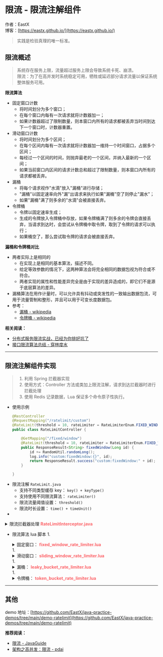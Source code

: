# 限流 - 限流注解组件

作者：EastX
<br/>博客：[https://eastx.github.io/](https://eastx.github.io/)

> 实践是检验真理的唯一标准。


## 限流概述
> 系统存在服务上限，流量超过服务上限会导致系统卡死、崩溃。
> <br> 限流：为了在高并发时系统稳定可用，牺牲或延迟部分请求流量以保证系统整体服务可用。

**限流算法**
- 固定窗口计数
    - 将时间划分为多个窗口；
    - 在每个窗口内每有一次请求就将计数器加一；
    - 如果计数器超过了限制数量，则本窗口内所有的请求都被丢弃当时间到达下一个窗口时，计数器重置。
- 滑动窗口计数
    - 将时间划分为多个区间；
    - 在每个区间内每有一次请求就将计数器加一维持一个时间窗口，占据多个区间；
    - 每经过一个区间的时间，则抛弃最老的一个区间，并纳入最新的一个区间；
    - 如果当前窗口内区间的请求计数总和超过了限制数量，则本窗口内所有的请求都被丢弃。
- 漏桶
    - 将每个请求视作"水滴"放入"漏桶"进行存储；
    - "漏桶"以固定速率向外"漏"出请求来执行如果"漏桶"空了则停止"漏水"；
    - 如果"漏桶"满了则多余的"水滴"会被直接丢弃。
- 令牌桶
    - 令牌以固定速率生成；
    - 生成的令牌放入令牌桶中存放，如果令牌桶满了则多余的令牌会直接丢弃，当请求到达时，会尝试从令牌桶中取令牌，取到了令牌的请求可以执行；
    - 如果桶空了，那么尝试取令牌的请求会被直接丢弃。

**漏桶和令牌桶对比**
- 两者实际上是相同的
    - 在实现上是相同的基本算法，描述不同。
    - 给定等效参数的情况下，这两种算法会将完全相同的数据包视为符合或不符合。
    - 两者实现的属性和性能差异完全是由于实现的差异造成的，即它们不是源于底层算法的差异。
- 漏桶算法在用作计量时，可以允许具有抖动或突发性的一致输出数据包流，可用于流量管制和整形，并且可以用于可变长度数据包。
- 参考：
    - [漏桶 - wikipedia](https://en.wikipedia.org/wiki/Leaky_bucket)
    - [令牌桶 - wikipedia](https://en.wikipedia.org/wiki/Token_bucket)

**相关阅读：**
- [分布式服务限流实战，已经为你排好坑了](https://www.infoq.cn/article/Qg2tX8fyw5Vt-f3HH673)
- [接口限流算法总结 - 穿林度水](https://www.cnblogs.com/clds/p/5850070.html)

---

## 限流注解组件实现
> 1. 利用 Spring 拦截器实现
> 2. 使用方式：Controller 方法或类加上限流注解，请求到达拦截器时进行拦截处理
> 3. 使用 Redis 记录数据，Lua 保证多个命令原子性执行。

- 使用示例
    ```java
    @RestController
    @RequestMapping("/ratelimit/custom")
    @RateLimit(threshold = 10, rateLimiter = RateLimiterEnum.FIXED_WINDOW, time = 10, timeUnit = TimeUnit.SECONDS)
    public class RateLimitController {

        @GetMapping("/fixed/window")
        @RateLimit(threshold = 10, rateLimiter = RateLimiterEnum.FIXED_WINDOW, time = 10, timeUnit = TimeUnit.SECONDS)
        public ResponseResult<String> fixedWindow(Long id) {
            id += RandomUtil.randomLong();
            log.info("custom:fixedWindow:{}", id);
            return ResponseResult.success("custom:fixedWindow:" + id);
        }

    }
    ```
- 限流注解 `RateLimit.java`
    - 支持不同类型缓存 key： `key() + keyType()`
    - 支持使用不同限流算法： `rateLimiter()` 
    - 限流流量阈值设置： `threshold()`
    - 限流时长设置： `time() + timeUnit()`
- 
<details>
    <summary title="点击查看代码">限流拦截器处理 <b><font color="#fc6469">RateLimitInterceptor.java</font></b> </summary>

    ```java
    @Override
    public boolean preHandle(HttpServletRequest request, HttpServletResponse response, Object handler) throws Exception {
        if (!(handler instanceof HandlerMethod)) {
            return true;
        }

        HandlerMethod handlerMethod = ((HandlerMethod) handler);
        // 从方法和类上获取注解
        RateLimit annotation = AspectUtil.findMethodOrClassAnnotation(handlerMethod.getMethod(),
                RateLimit.class);
        if (annotation == null) {
            return true;
        }

        AspectKeyTypeEnum.KeyTypeData data = AspectKeyTypeEnum.KeyTypeData.builder()
                .prefix("rate:limit").key(annotation.key()).build();
        String limitKey = annotation.keyType()
                .obtainTypeKey(handlerMethod.getMethod(), handlerMethod.getMethodParameters(), data);
        RateLimiterEnum limiterEnum = annotation.rateLimiter();

        // 执行限流脚本
        Long isLimit = redisUtil.execute(limiterEnum.obtainScript(),
                Lists.newArrayList(limitKey), limiterEnum.obtainArgvs(annotation).toArray());
        if (isLimit != null && isLimit != 0L) {
            return true;
        }

        throw new ResponseException(ResponseEnum.RATE_LIMITED);
    }
    ```

</details>

- 限流算法 lua 脚本
    1. 
    <details>
        <summary title="点击查看代码">固定窗口： <b><font color="#fc6469">fixed_window_rate_limiter.lua</font></b> </summary>
        
        ```lua
        -- 限流key ，string 保存调用限流的次数
        local key = KEYS[1];
        -- 最大访问量
        local capacity = tonumber(ARGV[1]);
        -- 限流时长（毫秒）
        local ttl = tonumber(ARGV[2]);

        local count = redis.call('INCR', key);
        if (count == 1) then
            -- 首次访问设置过期时间
            redis.call('PEXPIRE', key, ttl);
        end

        local res = 0;
        if (count <= capacity) then
            res = 1;
        end

        -- 被限流返回0，未被限流返回1
        return res;
        ```

    </details>
    1. 
    <details>
        <summary title="点击查看代码">滑动窗口： <b><font color="#fc6469">sliding_window_rate_limiter.lua</font></b> </summary>

        ```lua
        -- 限流 key ， zset 保存未被限流的 id 与时间戳
        local key = KEYS[1];
        -- 最大访问量
        local capacity = tonumber(ARGV[1]);
        -- 限流时长（毫秒）
        local ttl = tonumber(ARGV[2]);
        -- 当前时间戳（毫秒）
        local now = tonumber(ARGV[3]);
        -- 唯一ID
        local ukid = ARGV[4];

        -- 清除过期的数据
        redis.call('ZREMRANGEBYSCORE', key, 0, now - ttl);

        local count = redis.call('ZCARD', key);
        local res = 0;
        if (count < capacity) then
            -- 往 zset 中添加一个值、得分均为当前时间戳的元素，[value,score]
            redis.call("ZADD", key, now, ukid);
            -- 重置 zset 的过期时间，单位毫秒
            redis.call("PEXPIRE", key, ttl);
            res = 1;
        end

        -- 被限流返回0，未被限流返回1
        return res;
        ```

    </details>
    1. 
    <details>
        <summary title="点击查看代码">漏桶： <b><font color="#fc6469">leaky_bucket_rate_limiter.lua</font></b> </summary>
        
        ```lua
        -- 限流 key ， hash 保存限流相关信息
        local key = KEYS[1];
        -- 最大访问量
        local capacity = tonumber(ARGV[1]);
        -- 限流时长（毫秒）
        local ttl = tonumber(ARGV[2]);
        -- 当前时间戳（毫秒）
        local now = tonumber(ARGV[3]);
        -- 水流出速率（每毫秒）
        local rate = tonumber(ARGV[4]);

        -- 限流信息
        local info = redis.call("HMGET", key, "last_time", "stored_water");
        -- 上次处理时间
        local last_time = tonumber(info[1]);
        -- 当前存储的水量，默认为0，存在保存值使用保存值
        local stored_water = tonumber(info[2]);
        if (stored_water == nil) then
            stored_water = 0;
        end

        if (last_time ~= nil) then
            -- 根据上次处理时间和当前时间差，计算流出后的水量
            local leaked_water = math.floor((now - last_time) * rate);
            stored_water = math.max(stored_water - leaked_water, 0);
            if (leaked_water > 0) then
                last_time = nil;
            end
        end

        -- 首次访问、泄露了水 设置上次处理时间
        if (last_time == nil) then
            redis.call("HSET", key, "last_time", now);
        end

        -- 被限流返回0，未被限流返回1
        local res = 0;
        if (capacity > stored_water) then
            redis.call("HSET", key, "stored_water", stored_water + 1);
            res = 1;
        end

        redis.call("PEXPIRE", key, ttl);
        return res;
        ```

    </details>
    1. 
    <details>
        <summary title="点击查看代码">令牌桶： <b><font color="#fc6469">token_bucket_rate_limiter.lua</font></b> </summary>

        ```lua
        -- 限流 key ， hash 保存限流相关信息
        local key = KEYS[1];
        -- 最大访问量
        local capacity = tonumber(ARGV[1]);
        -- 限流时长（毫秒）
        local ttl = tonumber(ARGV[2]);
        -- 当前时间戳（毫秒）
        local now = tonumber(ARGV[3]);
        -- 生成令牌速率（每毫秒）
        local rate = tonumber(ARGV[4]);

        -- 限流信息
        local info = redis.call("HMGET", key, "last_time", "stored_tokens");
        -- 上次处理时间
        local last_time = tonumber(info[1]);
        -- 令牌数量，默认为最大访问量，存在保存值使用保存值
        local stored_tokens = tonumber(info[2]);
        if (stored_tokens == nil) then
            stored_tokens = capacity;
        end

        if (last_time ~= nil) then
            -- 根据上次处理时间和当前时间差，触发式往桶里添加令牌
            local add_tokens = math.floor((now - last_time) * rate);
            stored_tokens = math.min(add_tokens + stored_tokens, capacity);
            if (add_tokens > 0) then
                last_time = nil;
            end
        end

        -- 首次访问、添加了令牌 设置上次处理时间
        if (last_time == nil) then
            redis.call("HSET", key, "last_time", now);
        end

        -- 被限流返回0，未被限流返回1
        local res = 0;
        if (stored_tokens > 0) then
            redis.call("HSET", key, "stored_tokens", stored_tokens - 1);
            res = 1;
        end

        redis.call("PEXPIRE", key, ttl);
        return res;
        ```
        
    </details>

---

## 其他

demo 地址：[https://github.com/EastX/java-practice-demos/tree/main/demo-ratelimit](https://github.com/EastX/java-practice-demos/tree/main/demo-ratelimit)

**推荐阅读：**
- [限流 - JavaGuide](https://javaguide.cn/high-availability/limit-request.html)
- [架构之高并发：限流 - pdai](https://pdai.tech/md/arch/arch-y-ratelimit.html)

